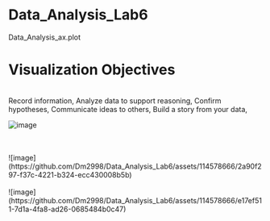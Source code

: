 # Data_Analysis_Lab6
Data_Analysis_ax.plot
# Visualization Objectives

<br>
Record information,
Analyze data to support reasoning,
Confirm hypotheses,
Communicate ideas to others,
Build a story from your data,

![image](https://github.com/Dm2998/Data_Analysis_Lab6/assets/114578666/052d60d7-4425-4ecd-88ec-a8ba9679bfa7)


<br>


<br>
![image](https://github.com/Dm2998/Data_Analysis_Lab6/assets/114578666/2a90f297-f37c-4221-b324-ecc430008b5b)
<br>

<br>
![image](https://github.com/Dm2998/Data_Analysis_Lab6/assets/114578666/e17ef511-7d1a-4fa8-ad26-0685484b0c47)

<br>
